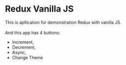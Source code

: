 # Redux Vanilla JS

This is apllication for demonstration Redux with vanilla JS. 
</br></br>
And this app has 4 buttons:
- Increment,
- Decrement,
- Async,
- Change Theme

